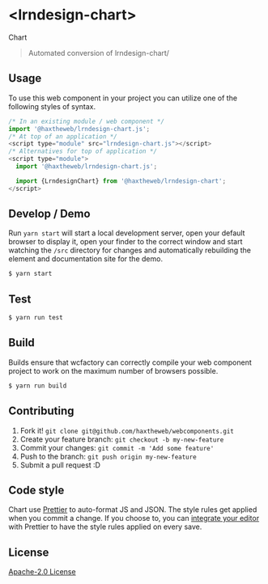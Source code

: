 # &lt;lrndesign-chart&gt;

Chart
> Automated conversion of lrndesign-chart/

## Usage
To use this web component in your project you can utilize one of the following styles of syntax.

```js
/* In an existing module / web component */
import '@haxtheweb/lrndesign-chart.js';
/* At top of an application */
<script type="module" src="lrndesign-chart.js"></script>
/* Alternatives for top of application */
<script type="module">
  import '@haxtheweb/lrndesign-chart.js';

  import {LrndesignChart} from '@haxtheweb/lrndesign-chart';
</script>
```

## Develop / Demo
Run `yarn start` will start a local development server, open your default browser to display it, open your finder to the correct window and start watching the `/src` directory for changes and automatically rebuilding the element and documentation site for the demo.
```bash
$ yarn start
```

## Test

```bash
$ yarn run test
```

## Build
Builds ensure that wcfactory can correctly compile your web component project to
work on the maximum number of browsers possible.
```bash
$ yarn run build
```

## Contributing

1. Fork it! `git clone git@github.com/haxtheweb/webcomponents.git`
2. Create your feature branch: `git checkout -b my-new-feature`
3. Commit your changes: `git commit -m 'Add some feature'`
4. Push to the branch: `git push origin my-new-feature`
5. Submit a pull request :D

## Code style

Chart  use [Prettier][prettier] to auto-format JS and JSON.  The style rules get applied when you commit a change.  If you choose to, you can [integrate your editor][prettier-ed] with Prettier to have the style rules applied on every save.

[prettier]: https://github.com/prettier/prettier/
[prettier-ed]: https://github.com/prettier/prettier/#editor-integration
[polyserve]: https://github.com/Polymer/polyserve
[web-component-tester]: https://github.com/Polymer/web-component-tester

## License
[Apache-2.0 License](http://opensource.org/licenses/Apache-2.0)